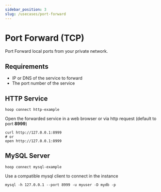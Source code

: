 ```yaml
---
sidebar_position: 3
slug: /usecases/port-forward
---
```


# Port Forward (TCP)

Port Forward local ports from your private network.

## Requirements

- IP or DNS of the service to forward
- The port number of the service

## HTTP Service

```shell
hoop connect http-example
```

Open the forwarded service in a web browser or via http request (default to port **8999**)

```shell
curl http://127.0.0.1:8999
# or
open http://127.0.0.1:8999
```

## MySQL Server

```shell
hoop connect mysql-example
```

Use a compatible mysql client to connect in the instance

```shell
mysql -h 127.0.0.1 --port 8999 -u myuser -D mydb -p
```
